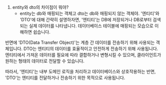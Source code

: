 1. entity와 dto의 차이점이 뭐야?
   - entity는 db와 매핑되는 객체고 dto는 db와 매핑되지 않는 객체야.
     '엔티티'와 'DTO'에 대해 간략히 설명하자면, '엔티티'는 DB에 저장되거나 DB로부터 검색되는 실제 데이터를 나타냅니다. 데이터베이스 테이블에 매핑되는 모습으로 이해하면 쉽습니다.

반면에 'DTO(Data Transfer Object)'는 계층 간 데이터를 전송하기 위해 사용되는 객체입니다. DTO는 엔티티의 데이터를 효율적이고 안전하게 전송하기 위해 사용됩니다. 엔티티에서 가져온 데이터를 필요에 따라 결합하거나 변형시킬 수 있으며, 클라이언트가 원하는 형태의 데이터로 전달할 수 있습니다.

따라서, '엔티티'는 내부 도메인 로직을 처리하고 데이터베이스와 상호작용하는 반면, 'DTO'는 엔티티를 전달하거나 전송하기 위한 목적으로 사용됩니다.
